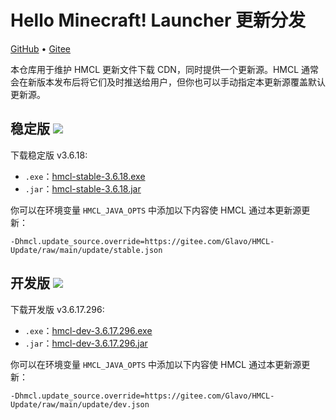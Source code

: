 # Hello Minecraft! Launcher 更新分发

[GitHub](https://github.com/HMCL-dev/HMCL-Update) • [Gitee](https://gitee.com/Glavo/HMCL-Update)

本仓库用于维护 HMCL 更新文件下载 CDN，同时提供一个更新源。HMCL 通常会在新版本发布后将它们及时推送给用户，但你也可以手动指定本更新源覆盖默认更新源。


## 稳定版 [![](https://img.shields.io/maven-central/v/org.glavo.hmcl/hmcl-stable?label=稳定版)](https://search.maven.org/artifact/org.glavo.hmcl/hmcl-stable/3.6.18/pom)

下载稳定版 v3.6.18:

* `.exe`：[hmcl-stable-3.6.18.exe](https://mirrors.cloud.tencent.com/nexus/repository/maven-public/org/glavo/hmcl/hmcl-stable/3.6.18/hmcl-stable-3.6.18.exe)
* `.jar`：[hmcl-stable-3.6.18.jar](https://mirrors.cloud.tencent.com/nexus/repository/maven-public/org/glavo/hmcl/hmcl-stable/3.6.18/hmcl-stable-3.6.18.jar)

你可以在环境变量 `HMCL_JAVA_OPTS` 中添加以下内容使 HMCL 通过本更新源更新：

```
-Dhmcl.update_source.override=https://gitee.com/Glavo/HMCL-Update/raw/main/update/stable.json
```

## 开发版 [![](https://img.shields.io/maven-central/v/org.glavo.hmcl/hmcl-dev?label=开发版)](https://search.maven.org/artifact/org.glavo.hmcl/hmcl-dev/3.6.17.296/pom)

下载开发版 v3.6.17.296:

* `.exe`：[hmcl-dev-3.6.17.296.exe](https://mirrors.cloud.tencent.com/nexus/repository/maven-public/org/glavo/hmcl/hmcl-dev/3.6.17.296/hmcl-dev-3.6.17.296.exe)
* `.jar`：[hmcl-dev-3.6.17.296.jar](https://mirrors.cloud.tencent.com/nexus/repository/maven-public/org/glavo/hmcl/hmcl-dev/3.6.17.296/hmcl-dev-3.6.17.296.jar)

你可以在环境变量 `HMCL_JAVA_OPTS` 中添加以下内容使 HMCL 通过本更新源更新：

```
-Dhmcl.update_source.override=https://gitee.com/Glavo/HMCL-Update/raw/main/update/dev.json
```

